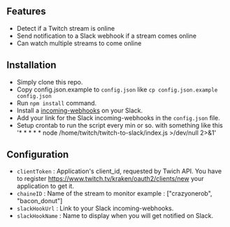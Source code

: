## Features
- Detect if a Twitch stream is online
- Send notification to a Slack webhook if a stream comes online
- Can watch multiple streams to come online

## Installation
- Simply clone this repo.
- Copy config.json.example to `config.json` like `cp config.json.example config.json`
- Run `npm install` command.
- Install a [incoming-webhooks](https://api.slack.com/incoming-webhooks) on your Slack.
- Add your link for the Slack incoming-webhooks in the `config.json` file.
- Setup crontab to run the script every min or so. with something like this '* * * * * node /home/twitch/twitch-to-slack/index.js >/dev/null 2>&1'

## Configuration
- `clientToken` : Application's client_id, requested by Twich API. You have to register https://www.twitch.tv/kraken/oauth2/clients/new your application to get it.
- `chaineID` : Name of the stream to monitor example : ["crazyonerob", "bacon_donut"]
- `slackHookUrl` :  Link to your Slack incoming-webhooks.
- `slackHookName` :  Name to display when you will get notified on Slack.